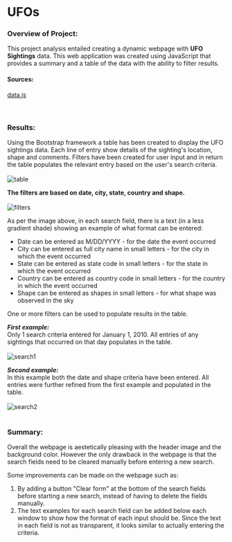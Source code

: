 # UFOs

### Overview of Project: <br>

This project analysis entailed creating a dynamic webpage with **UFO Sightings** data.  This web application was created using JavaScript that provides a summary and a table of the data with the ability to filter results.  <br>

#### Sources:
[data.js](https://github.com/taranahassan/UFOs/blob/main/static/js/data.js) <br>
<br>
<br>
### Results: <br>

Using the Bootstrap framework a table has been created to display the UFO sightings data.  Each line of entry show details of the sighting's location, shape and comments.  Filters have been created for user input and in return the table populates the relevant entry based on the user's search criteria.  <br>
<br>
![table](https://user-images.githubusercontent.com/75437852/110571238-45d08a80-8125-11eb-92ae-daa67160ded9.PNG)


**The filters are based on date, city, state, country and shape.** <br>
<br>
![filters](https://user-images.githubusercontent.com/75437852/110564925-a0fd7f80-811b-11eb-8c1d-a9be579fcc96.PNG)


As per the image above, in each search field, there is a text (in a less gradient shade) showing an example of what format can be entered:<br>
  - Date can be entered as M/DD/YYYY - for the date the event occurred
  - City can be entered as full city name in small letters - for the city in which the event occurred
  - State can be entered as state code in small letters - for the state in which the event occurred
  - Country can be entered as country code in small letters - for the country in which the event occurred
  - Shape can be entered as shapes in small letters - for what shape was observed in the sky

One or more filters can be used to populate results in the table.<br>

***First example:*** <br>
Only 1 search criteria entered for January 1, 2010.  All entries of any sightings that occurred on that day populates in the table. <br>
<br>
![search1](https://user-images.githubusercontent.com/75437852/110564885-9216cd00-811b-11eb-9cc1-0bbbd50b34a7.PNG)

***Second example:*** <br>
In this example both the date and shape criteria have been entered.  All entries were further refined from the first example and populated in the table. <br>
<br>
![search2](https://user-images.githubusercontent.com/75437852/110565136-fcc80880-811b-11eb-8d80-5fc5299ff2f9.PNG)
<br>
<br>
### Summary: <br>

Overall the webpage is aestetically pleasing with the header image and the background color.  However the only drawback in the webpage is that the search fields need to be cleared manually before entering a new search.

Some improvements can be made on the webpage such as:<br>
  1.  By adding a button "Clear form" at the bottom of the search fields before starting a new search, instead of having to delete the fields manually.
  2.  The text examples for each search field can be added below each window to show how the format of each input should be.  Since the text in each field is not as transparent, it looks similar to actually entering the criteria.
